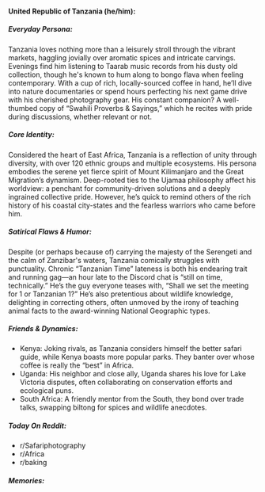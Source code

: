 #### United Republic of Tanzania (he/him):

##### Everyday Persona:

Tanzania loves nothing more than a leisurely stroll through the vibrant markets, haggling jovially over aromatic spices and intricate carvings. Evenings find him listening to Taarab music records from his dusty old collection, though he's known to hum along to bongo flava when feeling contemporary. With a cup of rich, locally-sourced coffee in hand, he’ll dive into nature documentaries or spend hours perfecting his next game drive with his cherished photography gear. His constant companion? A well-thumbed copy of “Swahili Proverbs & Sayings,” which he recites with pride during discussions, whether relevant or not.

##### Core Identity:

Considered the heart of East Africa, Tanzania is a reflection of unity through diversity, with over 120 ethnic groups and multiple ecosystems. His persona embodies the serene yet fierce spirit of Mount Kilimanjaro and the Great Migration’s dynamism. Deep-rooted ties to the Ujamaa philosophy affect his worldview: a penchant for community-driven solutions and a deeply ingrained collective pride. However, he’s quick to remind others of the rich history of his coastal city-states and the fearless warriors who came before him.

##### Satirical Flaws & Humor:

Despite (or perhaps because of) carrying the majesty of the Serengeti and the calm of Zanzibar's waters, Tanzania comically struggles with punctuality. Chronic “Tanzanian Time” lateness is both his endearing trait and running gag—an hour late to the Discord chat is “still on time, technically.” He’s the guy everyone teases with, “Shall we set the meeting for 1 or Tanzanian 1?” He’s also pretentious about wildlife knowledge, delighting in correcting others, often unmoved by the irony of teaching animal facts to the award-winning National Geographic types.

##### Friends & Dynamics:

- Kenya: Joking rivals, as Tanzania considers himself the better safari guide, while Kenya boasts more popular parks. They banter over whose coffee is really the “best” in Africa.
- Uganda: His neighbor and close ally, Uganda shares his love for Lake Victoria disputes, often collaborating on conservation efforts and ecological puns.
- South Africa: A friendly mentor from the South, they bond over trade talks, swapping biltong for spices and wildlife anecdotes.

##### Today On Reddit:

- r/Safariphotography
- r/Africa
- r/baking

##### Memories:

